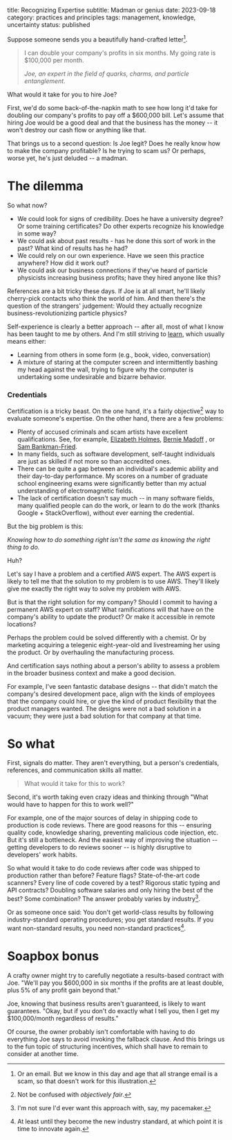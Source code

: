 title: Recognizing Expertise
subtitle: Madman or genius
date: 2023-09-18
category: practices and principles
tags: management, knowledge, uncertainty
status: published

Suppose someone sends you a beautifully hand-crafted letter[^email].

> I can double your company's profits in six months. My going rate is $100,000 per month.
>
> _Joe, an expert in the field of quarks, charms, and particle entanglement._

[^email]: Or an email. But we know in this day and age that all strange email is a scam, so that doesn't work for this illustration.

What would it take for you to hire Joe?

First, we'd do some back-of-the-napkin math to see how long it'd take for doubling our company's profits to pay off a $600,000 bill. Let's assume that hiring Joe would be a good deal and that the business has the money -- it won't destroy our cash flow or anything like that.

That brings us to a second question: Is Joe legit? Does he really know how to make the company profitable? Is he trying to scam us? Or perhaps, worse yet, he's just deluded -- a madman.

# The dilemma

So what now?

* We could look for signs of credibility. Does he have a university degree? Or some training certificates? Do other experts recognize his knowledge in some way?
* We could ask about past results - has he done this sort of work in the past? What kind of results has he had?
* We could rely on our own experience. Have we seen this practice anywhere? How did it work out?
* We could ask our business connections if they've heard of particle physicists increasing business profits; have they hired anyone like this?

References are a bit tricky these days. If Joe is at all smart, he'll likely cherry-pick contacts who think the world of him. And then there's the question of the strangers' judgement: Would they actually recognize business-revolutionizing particle physics?

Self-experience is clearly a better approach -- after all, most of what I know has been taught to me by others. And I'm still striving to [learn]({filename}/pages/unlinked.md), which usually means either:

* Learning from others in some form (e.g., book, video, conversation)
* A mixture of staring at the computer screen and intermittently bashing my head against the wall, trying to figure why the computer is undertaking some undesirable and bizarre behavior.

### Credentials

Certification is a tricky beast. On the one hand, it's a fairly objective[^fair] way to evaluate someone's expertise. On the other hand, there are a few problems:

[^fair]: Not be confused with _objectively fair_.

* Plenty of accused criminals and scam artists have excellent qualifications. See, for example, [Elizabeth Holmes](https://en.wikipedia.org/wiki/Elizabeth_Holmes), [Bernie Madoff](https://en.wikipedia.org/wiki/Bernie_Madoff) , or [Sam Bankman-Fried](https://en.wikipedia.org/wiki/Sam_Bankman-Fried).
* In many fields, such as software development, self-taught individuals are just as skilled if not more so than accredited ones.
* There can be quite a gap between an individual's academic ability and their day-to-day performance. My scores on a number of graduate school engineering exams were significantly better than my actual understanding of electromagnetic fields.
* The lack of certification doesn't say much -- in many software fields, many qualified people can do the work, or learn to do the work (thanks Google + StackOverflow), without ever earning the credential.

But the big problem is this:

_Knowing how to do something right isn't the same as knowing the right thing to do._

Huh?

Let's say I have a problem and a certified AWS expert. The AWS expert is likely to tell me that the solution to my problem is to use AWS. They'll likely give me exactly the right way to solve my problem with AWS.

But is that the right solution for my company? Should I commit to having a permanent AWS expert on staff? What ramifications will that have on the company's ability to update the product? Or make it accessible in remote locations?

Perhaps the problem could be solved differently with a chemist. Or by marketing acquiring a telegenic eight-year-old and livestreaming her using the product. Or by overhauling the manufacturing process.

And certification says nothing about a person's ability to assess a problem in the broader business context and make a good decision.

For example, I've seen fantastic database designs -- that didn't match the company's desired development pace, align with the kinds of employees that the company could hire, or give the kind of product flexibility that the product managers wanted. The designs were not a bad solution in a vacuum; they were just a bad solution for that company at that time.

# So what

First, signals do matter. They aren't everything, but a person's credentials, references, and communication skills all matter.

> What would it take for this to work?

Second, it's worth taking even crazy ideas and thinking through "What would have to happen for this to work well?"

For example, one of the major sources of delay in shipping code to production is code reviews. There are good reasons for this -- ensuring quality code, knowledge sharing, preventing malicious code injection, etc. But it's still a bottleneck. And the easiest way of improving the situation -- getting developers to do reviews sooner -- is highly disruptive to developers' work habits.

So what would it take to do code reviews after code was shipped to production rather than before? Feature flags? State-of-the-art code scanners? Every line of code covered by a test? Rigorous static typing and API contracts? Doubling software salaries and only hiring the best of the best? Some combination? The answer probably varies by industry[^heart].

Or as someone once said: You don't get world-class results by following industry-standard operating procedures; you get standard results. If you want non-standard results, you need non-standard practices[^until].

[^heart]: I'm not sure I'd ever want this approach with, say, my pacemaker.

[^until]: At least until they become the new industry standard, at which point it is time to innovate again.

# Soapbox bonus

A crafty owner might try to carefully negotiate a results-based contract with Joe. "We'll pay you $600,000 in six months if the profits are at least double, plus 5% of any profit gain beyond that."

Joe, knowing that business results aren't guaranteed, is likely to want guarantees. "Okay, but if you don't do exactly what I tell you, then I get my $100,000/month regardless of results."

Of course, the owner probably isn't comfortable with having to do everything Joe says to avoid invoking the fallback clause. And this brings us to the fun topic of structuring incentives, which shall have to remain to consider at another time.
